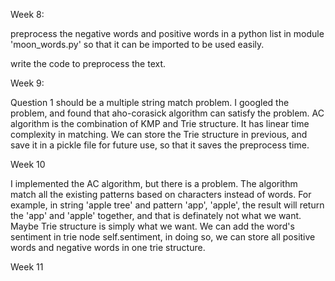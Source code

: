 Week 8:

preprocess the negative words and positive words in a python list in module 'moon_words.py' so that it can be imported to be used easily.

write the code to preprocess the text.



Week 9:

Question 1 should be a multiple string match problem. I googled the problem, and found that aho-corasick algorithm can satisfy the problem. AC algorithm is the combination of KMP and Trie structure. It has linear time complexity in matching. We can store the Trie structure in previous, and save it in a pickle file for future use, so that it saves the preprocess time.



Week 10

I implemented the AC algorithm, but there is a problem. The algorithm match all the existing patterns based on characters instead of words. For example, in string 'apple tree' and pattern 'app', 'apple', the result will return the 'app' and 'apple' together, and that is definately not what we want. Maybe Trie structure is simply what we want. We can add the word's sentiment in trie node self.sentiment, in doing so, we can store all positive words and negative words in one trie structure.



Week 11